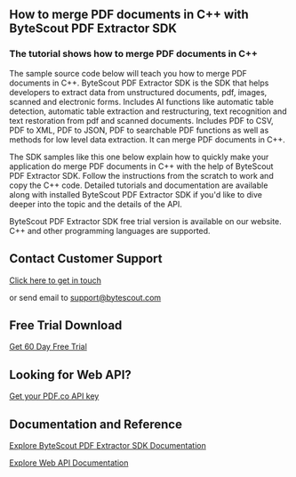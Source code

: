 ## How to merge PDF documents in C++ with ByteScout PDF Extractor SDK

### The tutorial shows how to merge PDF documents in C++

The sample source code below will teach you how to merge PDF documents in C++. ByteScout PDF Extractor SDK is the SDK that helps developers to extract data from unstructured documents, pdf, images, scanned and electronic forms. Includes AI functions like automatic table detection, automatic table extraction and restructuring, text recognition and text restoration from pdf and scanned documents. Includes PDF to CSV, PDF to XML, PDF to JSON, PDF to searchable PDF functions as well as methods for low level data extraction. It can merge PDF documents in C++.

The SDK samples like this one below explain how to quickly make your application do merge PDF documents in C++ with the help of ByteScout PDF Extractor SDK. Follow the instructions from the scratch to work and copy the C++ code. Detailed tutorials and documentation are available along with installed ByteScout PDF Extractor SDK if you'd like to dive deeper into the topic and the details of the API.

ByteScout PDF Extractor SDK free trial version is available on our website. C++ and other programming languages are supported.

## Contact Customer Support

[Click here to get in touch](https://bytescout.zendesk.com/hc/en-us/requests/new?subject=ByteScout%20PDF%20Extractor%20SDK%20Question)

or send email to [support@bytescout.com](mailto:support@bytescout.com?subject=ByteScout%20PDF%20Extractor%20SDK%20Question) 

## Free Trial Download

[Get 60 Day Free Trial](https://bytescout.com/download/web-installer?utm_source=github-readme)

## Looking for Web API? 

[Get your PDF.co API key](https://pdf.co/documentation/api?utm_source=github-readme)

## Documentation and Reference

[Explore ByteScout PDF Extractor SDK Documentation](https://bytescout.com/documentation/index.html?utm_source=github-readme)

[Explore Web API Documentation](https://pdf.co/documentation/api?utm_source=github-readme)